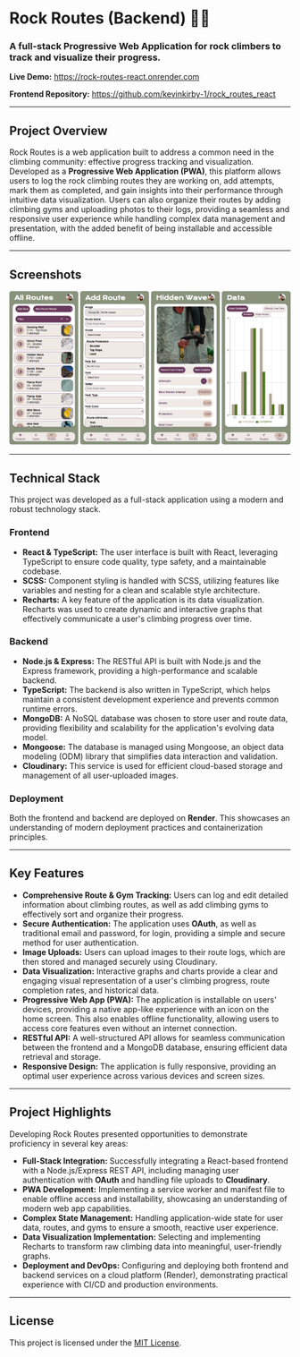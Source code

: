 # Rock Routes (Backend) 🧗‍♀️

### A full-stack Progressive Web Application for rock climbers to track and visualize their progress.

**Live Demo:** https://rock-routes-react.onrender.com

**Frontend Repository:** https://github.com/kevinkirby-1/rock_routes_react

***

## Project Overview

Rock Routes is a web application built to address a common need in the climbing community: effective progress tracking and visualization. Developed as a **Progressive Web Application (PWA)**, this platform allows users to log the rock climbing routes they are working on, add attempts, mark them as completed, and gain insights into their performance through intuitive data visualization. Users can also organize their routes by adding climbing gyms and uploading photos to their logs, providing a seamless and responsive user experience while handling complex data management and presentation, with the added benefit of being installable and accessible offline.

***

## Screenshots

![Screenshots of Rock Routes](/public/demo_grid.png)
***

## Technical Stack

This project was developed as a full-stack application using a modern and robust technology stack.

### Frontend
* **React & TypeScript:** The user interface is built with React, leveraging TypeScript to ensure code quality, type safety, and a maintainable codebase.
* **SCSS:** Component styling is handled with SCSS, utilizing features like variables and nesting for a clean and scalable style architecture.
* **Recharts:** A key feature of the application is its data visualization. Recharts was used to create dynamic and interactive graphs that effectively communicate a user's climbing progress over time.

### Backend
* **Node.js & Express:** The RESTful API is built with Node.js and the Express framework, providing a high-performance and scalable backend.
* **TypeScript:** The backend is also written in TypeScript, which helps maintain a consistent development experience and prevents common runtime errors.
* **MongoDB:** A NoSQL database was chosen to store user and route data, providing flexibility and scalability for the application's evolving data model.
* **Mongoose:** The database is managed using Mongoose, an object data modeling (ODM) library that simplifies data interaction and validation.
* **Cloudinary:** This service is used for efficient cloud-based storage and management of all user-uploaded images.

### Deployment
Both the frontend and backend are deployed on **Render**. This showcases an understanding of modern deployment practices and containerization principles.

***

## Key Features

* **Comprehensive Route & Gym Tracking:** Users can log and edit detailed information about climbing routes, as well as add climbing gyms to effectively sort and organize their progress.
* **Secure Authentication:** The application uses **OAuth**, as well as traditional email and password, for login, providing a simple and secure method for user authentication.
* **Image Uploads:** Users can upload images to their route logs, which are then stored and managed securely using Cloudinary.
* **Data Visualization:** Interactive graphs and charts provide a clear and engaging visual representation of a user's climbing progress, route completion rates, and historical data.
* **Progressive Web App (PWA):** The application is installable on users' devices, providing a native app-like experience with an icon on the home screen. This also enables offline functionality, allowing users to access core features even without an internet connection.
* **RESTful API:** A well-structured API allows for seamless communication between the frontend and a MongoDB database, ensuring efficient data retrieval and storage.
* **Responsive Design:** The application is fully responsive, providing an optimal user experience across various devices and screen sizes.

***

## Project Highlights

Developing Rock Routes presented opportunities to demonstrate proficiency in several key areas:

* **Full-Stack Integration:** Successfully integrating a React-based frontend with a Node.js/Express REST API, including managing user authentication with **OAuth** and handling file uploads to **Cloudinary**.
* **PWA Development:** Implementing a service worker and manifest file to enable offline access and installability, showcasing an understanding of modern web app capabilities.
* **Complex State Management:** Handling application-wide state for user data, routes, and gyms to ensure a smooth, reactive user experience.
* **Data Visualization Implementation:** Selecting and implementing Recharts to transform raw climbing data into meaningful, user-friendly graphs.
* **Deployment and DevOps:** Configuring and deploying both frontend and backend services on a cloud platform (Render), demonstrating practical experience with CI/CD and production environments.

***

## License

This project is licensed under the [MIT License](https://opensource.org/licenses/MIT).